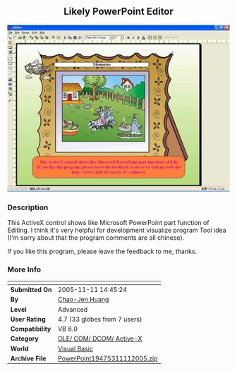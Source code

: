﻿<div align="center">

## Likely PowerPoint Editor

<img src="PIC20051111150124828.jpg">
</div>

### Description

This ActiveX control shows like Microsoft PowerPoint part function of Editing. I think it's very helpful for development visualize program Tool idea (I'm sorry about that the program comments are all chinese).

If you like this program, please leave the feedback to me, thanks.
 
### More Info
 


<span>             |<span>
---                |---
**Submitted On**   |2005-11-11 14:45:24
**By**             |[Chao\-Jen Huang](https://github.com/Planet-Source-Code/PSCIndex/blob/master/ByAuthor/chao-jen-huang.md)
**Level**          |Advanced
**User Rating**    |4.7 (33 globes from 7 users)
**Compatibility**  |VB 6\.0
**Category**       |[OLE/ COM/ DCOM/ Active\-X](https://github.com/Planet-Source-Code/PSCIndex/blob/master/ByCategory/ole-com-dcom-active-x__1-29.md)
**World**          |[Visual Basic](https://github.com/Planet-Source-Code/PSCIndex/blob/master/ByWorld/visual-basic.md)
**Archive File**   |[PowerPoint19475311112005\.zip](https://github.com/Planet-Source-Code/chao-jen-huang-likely-powerpoint-editor__1-63221/archive/master.zip)








